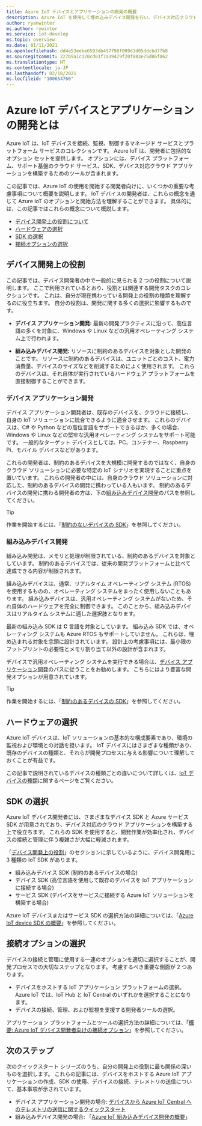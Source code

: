 ```yaml
---
title: Azure IoT デバイスとアプリケーションの開発の概要
description: Azure IoT を使用して埋め込みデバイス開発を行い、デバイス対応クラウド アプリケーションを構築する方法について説明します。
author: ryanwinter
ms.author: rywinter
ms.service: iot-develop
ms.topic: overview
ms.date: 01/11/2021
ms.openlocfilehash: dd4e53eebe6593db457798f009d3d05ddcbd77b8
ms.sourcegitcommit: 227b9a1c120cd01f7a39479f20f883e75d86f062
ms.translationtype: HT
ms.contentlocale: ja-JP
ms.lasthandoff: 02/18/2021
ms.locfileid: "100654766"
---
```

# <a name="what-is-azure-iot-device-and-application-development"></a>Azure IoT デバイスとアプリケーションの開発とは

Azure IoT は、IoT デバイスを接続、監視、制御するマネージド サービスとプラットフォーム サービスのコレクションです。 Azure IoT は、開発者に包括的なオプション セットを提供します。 オプションには、デバイス プラットフォーム、サポート基盤のクラウド サービス、SDK、デバイス対応クラウド アプリケーションを構築するためのツールが含まれます。

この記事では、Azure IoT の使用を開始する開発者向けに、いくつかの重要な考慮事項について概要を説明します。 IoT デバイスの開発者は、これらの概念を通じて Azure IoT のオプションと開始方法を理解することができます。 具体的には、この記事ではこれらの概念について概説します。
- [デバイス開発上の役割について](#device-development-roles)
- [ハードウェアの選択](#choosing-your-hardware)
- [SDK の選択](#choosing-an-sdk)
- [接続オプションの選択](#selecting-connection-options)

## <a name="device-development-roles"></a>デバイス開発上の役割
この記事では、デバイス開発者の中で一般的に見られる 2 つの役割について説明します。 ここで利用されているとおり、役割とは関連する開発タスクのコレクションです。 これは、自分が現在携わっている開発上の役割の種類を理解するのに役立ちます。 自分の役割は、開発に関する多くの選択に影響するものです。

* **デバイス アプリケーション開発:** 最新の開発プラクティスに沿って、高位言語の多くを対象に、Windows や Linux などの汎用オペレーティング システム上で行われます。

* **組み込みデバイス開発:** リソースに制約のあるデバイスを対象とした開発のことです。 リソースに制約のあるデバイスは、ユニットごとのコスト、電力消費量、デバイスのサイズなどを削減するためによく使用されます。 これらのデバイスは、それ自体が実行されているハードウェア プラットフォームを直接制御することができます。

### <a name="device-application-development"></a>デバイス アプリケーション開発
デバイス アプリケーション開発者は、既存のデバイスを、クラウドに接続し、自身の IoT ソリューションに統合できるように適合させます。 これらのデバイスは、C# や Python などの高位言語をサポートできるほか、多くの場合、Windows や Linux などの堅牢な汎用オペレーティング システムをサポート可能です。 一般的なターゲット デバイスとしては、PC、コンテナー、Raspberry Pi、モバイル デバイスなどがあります。 

これらの開発者は、制約のあるデバイスを大規模に開発するのではなく、自身のクラウド ソリューションに必要な特定の IoT シナリオを実現することに重点を置いています。 これらの開発者の中には、自身のクラウド ソリューションに対応した、制約のあるデバイスの開発に携わっている人もいます。 制約のあるデバイスの開発に携わる開発者の方は、下の[組み込みデバイス開発](#embedded-device-development)のパスを参照してください。

> [!TIP]
> 作業を開始するには、「[制約のないデバイスの SDK](about-iot-sdks.md#unconstrained-device-sdks)」を参照してください。

### <a name="embedded-device-development"></a>組み込みデバイス開発
組み込み開発は、メモリと処理が制限されている、制約のあるデバイスを対象としています。 制約のあるデバイスでは、従来の開発プラットフォームと比べて達成できる内容が制限されます。

組み込みデバイスは、通常、リアルタイム オペレーティング システム (RTOS) を使用するものの、オペレーティング システムをまったく使用しないこともあります。 組み込みデバイスは、汎用オペレーティング システムがないため、それ自体のハードウェアを完全に制御できます。 このことから、組み込みデバイスはリアルタイム システムに適した選択肢となります。

最新の組み込み SDK は **C** 言語を対象としています。 組み込み SDK では、オペレーティング システムも Azure RTOS もサポートしていません。 これらは、埋め込まれる対象を念頭に設計されています。 設計上の考慮事項には、最小限のフットプリントの必要性とメモリ割り当て以外の設計が含まれます。

デバイスで汎用オペレーティング システムを実行できる場合は、[デバイス アプリケーション開発](#device-application-development)のパスに従うことをお勧めします。 こちらにはより豊富な開発オプションが用意されています。

> [!TIP]
> 作業を開始するには、「[制約のあるデバイスの SDK](about-iot-sdks.md#constrained-device-sdks)」を参照してください。

## <a name="choosing-your-hardware"></a>ハードウェアの選択
Azure IoT デバイスは、IoT ソリューションの基本的な構成要素であり、環境の監視および環境との対話を担います。 IoT デバイスにはさまざまな種類があり、既存のデバイスの種類と、それらが開発プロセスに与える影響について理解しておくことが有益です。

この記事で説明されているデバイスの種類ごとの違いについて詳しくは、[IoT デバイスの種類](concepts-iot-device-types.md)に関するページをご覧ください。

## <a name="choosing-an-sdk"></a>SDK の選択
Azure IoT デバイス開発者には、さまざまなデバイス SDK と Azure サービス SDK が用意されており、デバイス対応のクラウド アプリケーションを構築する上で役立ちます。 これらの SDK を使用すると、開発作業が効率化され、デバイスの接続と管理に伴う複雑さが大幅に軽減されます。 

「[デバイス開発上の役割](#device-development-roles)」のセクションに示しているように、デバイス開発用に 3 種類の IoT SDK があります。
- 組み込みデバイス SDK (制約のあるデバイスの場合)
- デバイス SDK (高位言語を使用して既存のデバイスを IoT アプリケーションに接続する場合)
- サービス SDK (デバイスをサービスに接続する Azure IoT ソリューションを構築する場合)

Azure IoT デバイスまたはサービス SDK の選択方法の詳細については、「[Azure IoT device SDK の概要](about-iot-sdks.md)」を参照してください。

## <a name="selecting-connection-options"></a>接続オプションの選択
デバイスの接続と管理に使用する一連のオプションを適切に選択することが、開発プロセスでの大切なステップとなります。 考慮するべき重要な側面が 2 つあります。
- デバイスをホストする IoT アプリケーション プラットフォームの選択。 Azure IoT では、IoT Hub と IoT Central のいずれかを選択することになります。
- デバイスの接続、管理、および監視を支援する開発者ツールの選択。

アプリケーション プラットフォームとツールの選択方法の詳細については、「[概要: Azure IoT デバイス開発者向けの接続オプション](concepts-overview-connection-options.md)」を参照してください。

## <a name="next-steps"></a>次のステップ
次のクイックスタート シリーズのうち、自分の開発上の役割に最も関係の深いものを選択します。 これらの記事には、デバイスをホストする Azure IoT アプリケーションの作成、SDK の使用、デバイスの接続、テレメトリの送信について、基本事項が示されています。  
- デバイス アプリケーション開発の場合: [デバイスから Azure IoT Central へのテレメトリの送信に関するクイックスタート](quickstart-send-telemetry-python.md)
- 組み込みデバイス開発の場合: 「[Azure IoT 組み込みデバイス開発の概要](quickstart-device-development.md)」
